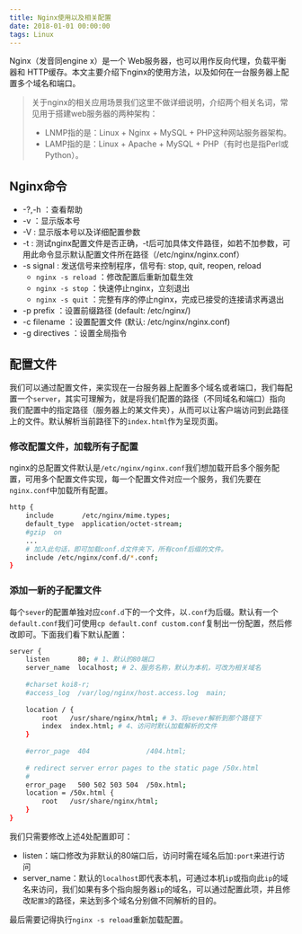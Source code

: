 ```yaml
---
title: Nginx使用以及相关配置
date: 2018-01-01 00:00:00
tags: Linux
---
```


Nginx（发音同engine x）是一个 Web服务器，也可以用作反向代理，负载平衡器和 HTTP缓存。本文主要介绍下nginx的使用方法，以及如何在一台服务器上配置多个域名和端口。

> 关于nginx的相关应用场景我们这里不做详细说明，介绍两个相关名词，常见用于搭建web服务器的两种架构：
> * LNMP指的是：Linux + Nginx + MySQL + PHP这种网站服务器架构。
> * LAMP指的是：Linux + Apache + MySQL  + PHP（有时也是指Perl或Python）。

<!-- more --> 

## Nginx命令

* -?,-h ：查看帮助
* -v ：显示版本号
* -V : 显示版本号以及详细配置参数
* -t  : 测试nginx配置文件是否正确，-t后可加具体文件路径，如若不加参数，可用此命令显示默认配置文件所在路径（/etc/nginx/nginx.conf）
* -s signal : 发送信号来控制程序，信号有: stop, quit, reopen, reload
  * `nginx -s reload` ：修改配置后重新加载生效
  * `nginx -s stop` ：快速停止nginx，立刻退出
  * `nginx -s quit` ：完整有序的停止nginx，完成已接受的连接请求再退出
* -p prefix ：设置前缀路径 (default: /etc/nginx/)
* -c filename ：设置配置文件 (默认: /etc/nginx/nginx.conf)
* -g directives ：设置全局指令

## 配置文件
我们可以通过配置文件，来实现在一台服务器上配置多个域名或者端口，我们每配置一个`server`，其实可理解为，就是将我们配置的路径（不同域名和端口）指向我们配置中的指定路径（服务器上的某文件夹），从而可以让客户端访问到此路径上的文件。默认解析当前路径下的`index.html`作为呈现页面。

### 修改配置文件，加载所有子配置
nginx的总配置文件默认是`/etc/nginx/nginx.conf`我们想加载开启多个服务配置，可用多个配置文件实现，每一个配置文件对应一个服务，我们先要在`nginx.conf`中加载所有配置。
```bash
http {
    include       /etc/nginx/mime.types;
    default_type  application/octet-stream;
    #gzip  on
    ...
    # 加入此句话，即可加载conf.d文件夹下，所有conf后缀的文件。
    include /etc/nginx/conf.d/*.conf;
}
```

### 添加一新的子配置文件
每个`sever`的配置单独对应`conf.d`下的一个文件，以`.conf`为后缀。默认有一个`default.conf`我们可使用`cp default.conf custom.conf`复制出一份配置，然后修改即可。下面我们看下默认配置：

```bash
server {
    listen       80; # 1、默认的80端口
    server_name  localhost; # 2、服务名称，默认为本机，可改为相关域名
    
    #charset koi8-r;
    #access_log  /var/log/nginx/host.access.log  main;
    
    location / {
        root   /usr/share/nginx/html; # 3、将sever解析到那个路径下
        index  index.html; # 4、访问时默认加载解析的文件
    }
    
    #error_page  404              /404.html;
    
    # redirect server error pages to the static page /50x.html
    #
    error_page   500 502 503 504  /50x.html;
    location = /50x.html {
        root   /usr/share/nginx/html;
    }
}
```

我们只需要修改上述4处配置即可：
* listen：端口修改为非默认的80端口后，访问时需在域名后加`:port`来进行访问
* server_name：默认的`localhost`即代表本机，可通过本机`ip`或指向此`ip`的域名来访问，我们如果有多个指向服务器`ip`的域名，可以通过配置此项，并且修改`配置3`的路径，来达到多个域名分别做不同解析的目的。

最后需要记得执行`nginx -s reload`重新加载配置。

